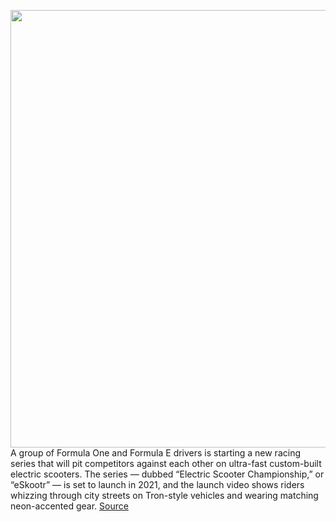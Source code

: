 <img src='https://cdn.vox-cdn.com/thumbor/XVUHIymGSwMubE03IgYS-ufC07E=/0x0:2700x1570/1200x800/filters:focal(1134x569:1566x1001)/cdn.vox-cdn.com/uploads/chorus_image/image/67027056/Screen_Shot_2020_07_07_at_11.46.03_AM.0.png' width='700px' /><br/>
A group of Formula One and Formula E drivers is starting a new racing series that will pit competitors against each other on ultra-fast custom-built electric scooters. The series — dubbed “Electric Scooter Championship,” or “eSkootr” — is set to launch in 2021, and the launch video shows riders whizzing through city streets on Tron-style vehicles and wearing matching neon-accented gear.
<a href='https://www.theverge.com/2020/7/7/21316179/eskootr-electric-scooter-racing-series-formula-e-f1-escooter'> Source <a/>